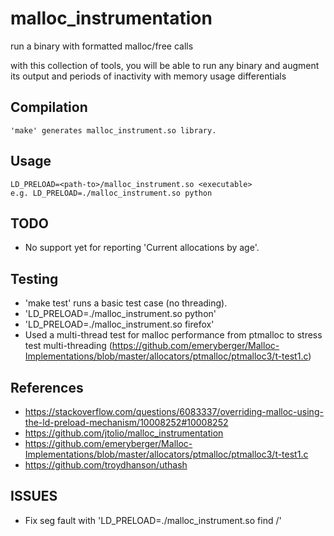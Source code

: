 # malloc_instrumentation

run a binary with formatted malloc/free calls

with this collection of tools, you will be able to run any binary and
augment its output and periods of inactivity with memory usage
differentials

## Compilation
    'make' generates malloc_instrument.so library.

## Usage
    LD_PRELOAD=<path-to>/malloc_instrument.so <executable>
    e.g. LD_PRELOAD=./malloc_instrument.so python

## TODO
- No support yet for reporting 'Current allocations by age'.

## Testing
- 'make test' runs a basic test case (no threading).
- 'LD_PRELOAD=./malloc_instrument.so python'
- 'LD_PRELOAD=./malloc_instrument.so firefox'
- Used a multi-thread test for malloc performance from ptmalloc to stress test multi-threading (https://github.com/emeryberger/Malloc-Implementations/blob/master/allocators/ptmalloc/ptmalloc3/t-test1.c)

## References
- https://stackoverflow.com/questions/6083337/overriding-malloc-using-the-ld-preload-mechanism/10008252#10008252
- https://github.com/jtolio/malloc_instrumentation
- https://github.com/emeryberger/Malloc-Implementations/blob/master/allocators/ptmalloc/ptmalloc3/t-test1.c
- https://github.com/troydhanson/uthash

## ISSUES
- Fix seg fault with 'LD_PRELOAD=./malloc_instrument.so find /'